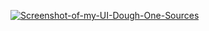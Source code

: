 <a href="https://drive.google.com/file/d/1nO-IdjwqEkrz4mC3M3yrVXHW-xOr2ezE/view"><img src="https://i.ibb.co/1RmLZv9/Screenshot-of-my-UI-Dough-One-Sources.png" alt="Screenshot-of-my-UI-Dough-One-Sources" border="0"></a>
